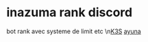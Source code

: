 # inazuma rank discord
 bot rank avec systeme de limit etc
\n[K3S](https://discord.gg/k3s)
[ayuna](https://discord.gg/ayuna)
